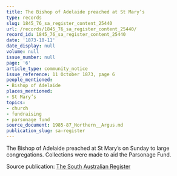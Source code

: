 ```yaml
---
title: The Bishop of Adelaide preached at St Mary’s
type: records
slug: 1845_76_sa_register_content_25440
url: /records/1845_76_sa_register_content_25440/
record_id: 1845_76_sa_register_content_25440
date: '1873-10-11'
date_display: null
volume: null
issue_number: null
page: '6'
article_type: community_notice
issue_reference: 11 October 1873, page 6
people_mentioned:
- Bishop of Adelaide
places_mentioned:
- St Mary’s
topics:
- church
- fundraising
- parsonage fund
source_document: 1985-87_Northern__Argus.md
publication_slug: sa-register
---
```


The Bishop of Adelaide preached at St Mary’s on Sunday to large congregations.  Collections were made to aid the Parsonage Fund.

Source publication: [The South Australian Register](/publications/sa-register/)
